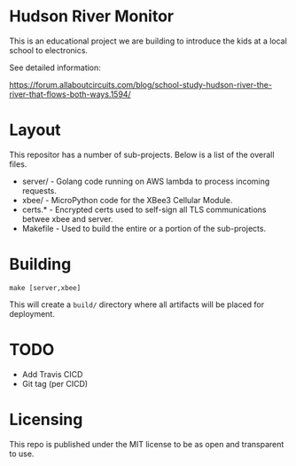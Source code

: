 # Hudson River Monitor

This is an educational project we are building to introduce the kids at a local school to electronics.

See detailed information: 

https://forum.allaboutcircuits.com/blog/school-study-hudson-river-the-river-that-flows-both-ways.1594/

# Layout

This repositor has a number of sub-projects.  Below is a list of the overall files.

- server/ - Golang code running on AWS lambda to process incoming requests.
- xbee/ - MicroPython code for the XBee3 Cellular Module.
- certs.* - Encrypted certs used to self-sign all TLS communications betwee xbee and server.
- Makefile - Used to build the entire or a portion of the sub-projects.

# Building

    make [server,xbee]

This will create a `build/` directory where all artifacts will be placed for deployment.

# TODO

- Add Travis CICD
- Git tag (per CICD)

# Licensing

This repo is published under the MIT license to be as open and transparent to use.
